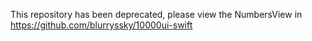 This repository has been deprecated, please view the NumbersView in https://github.com/blurryssky/10000ui-swift
